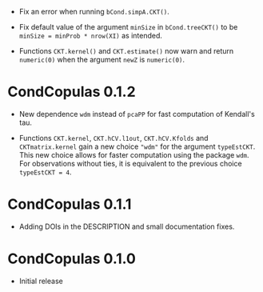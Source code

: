 

* Fix an error when running `bCond.simpA.CKT()`.

* Fix default value of the argument `minSize` in `bCond.treeCKT()` to be
`minSize = minProb * nrow(XI)` as intended.

* Functions `CKT.kernel()` and `CKT.estimate()` now warn and return `numeric(0)`
when the argument `newZ` is `numeric(0)`.


# CondCopulas 0.1.2

* New dependence `wdm` instead of `pcaPP` for fast computation of Kendall's tau.

* Functions `CKT.kernel`, `CKT.hCV.l1out`, `CKT.hCV.Kfolds` and `CKTmatrix.kernel`
gain a new choice `"wdm"` for the argument `typeEstCKT`. This new choice allows
for faster computation using the package `wdm`. For observations without ties,
it is equivalent to the previous choice `typeEstCKT = 4`.


# CondCopulas 0.1.1

* Adding DOIs in the DESCRIPTION and small documentation fixes.


# CondCopulas 0.1.0

* Initial release
